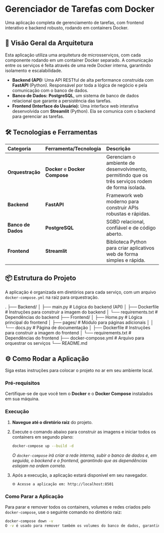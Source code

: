 # Gerenciador de Tarefas com Docker

Uma aplicação completa de gerenciamento de tarefas, com frontend interativo e backend robusto, rodando em containers Docker.

## 🚀 Visão Geral da Arquitetura

Esta aplicação utiliza uma arquitetura de microsserviços, com cada componente rodando em um container Docker separado. A comunicação entre os serviços é feita através de uma rede Docker interna, garantindo isolamento e escalabilidade.

-   **Backend (API):** Uma API RESTful de alta performance construída com **FastAPI** (Python). Responsável por toda a lógica de negócio e pela comunicação com o banco de dados.
-   **Banco de Dados:** **PostgreSQL**, um sistema de banco de dados relacional que garante a persistência das tarefas.
-   **Frontend (Interface do Usuário):** Uma interface web interativa desenvolvida com **Streamlit** (Python). Ela se comunica com o backend para gerenciar as tarefas.

## 🛠️ Tecnologias e Ferramentas

| Categoria | Ferramenta/Tecnologia | Descrição |
| :--- | :--- | :--- |
| **Orquestração** | **Docker** e **Docker Compose** | Gerenciam o ambiente de desenvolvimento, permitindo que os três serviços rodem de forma isolada. |
| **Backend** | **FastAPI** | Framework web moderno para construir APIs robustas e rápidas. |
| **Banco de Dados** | **PostgreSQL** | SGBD relacional, confiável e de código aberto. |
| **Frontend** | **Streamlit** | Biblioteca Python para criar aplicativos web de forma simples e rápida. |

## 📦 Estrutura do Projeto

A aplicação é organizada em diretórios para cada serviço, com um arquivo `docker-compose.yml` na raiz para orquestração.

.
├── Backend/
│   ├── main.py             # Lógica do backend (API)
│   ├── Dockerfile          # Instruções para construir a imagem do backend
│   └── requirements.txt    # Dependências do backend
├── Frontend/
│   ├── Home.py             # Lógica principal do frontend
│   ├── pages/              # Módulo para páginas adicionais
│   │   └── docs.py         # Página de documentação
│   ├── Dockerfile          # Instruções para construir a imagem do frontend
│   └── requirements.txt    # Dependências do frontend
├── docker-compose.yml      # Arquivo para orquestrar os serviços
└── README.md


## ⚙️ Como Rodar a Aplicação

Siga estas instruções para colocar o projeto no ar em seu ambiente local.

### Pré-requisitos
Certifique-se de que você tem o **Docker** e o **Docker Compose** instalados em sua máquina.

### Execução
1.  **Navegue até o diretório raiz** do projeto.
2.  Execute o comando abaixo para construir as imagens e iniciar todos os containers em segundo plano:
    ```bash
    docker-compose up --build -d
    ```

    *O `docker-compose` irá criar a rede interna, subir o banco de dados e, em seguida, o backend e o frontend, garantindo que as dependências estejam na ordem correta.*

3.  Após a execução, a aplicação estará disponível em seu navegador.
    ```
    🌐 Acesse a aplicação em: http://localhost:8501
    ```

### Como Parar a Aplicação
Para parar e remover todos os containers, volumes e redes criados pelo `docker-compose`, use o seguinte comando no diretório raiz:
```bash
docker-compose down -v
O -v é usado para remover também os volumes do banco de dados, garantindo um ambiente limpo para o próximo uso.